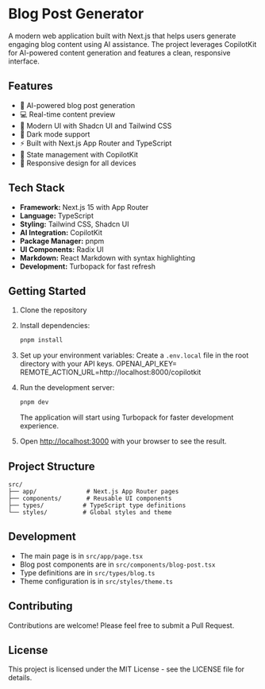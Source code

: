 # Blog Post Generator

A modern web application built with Next.js that helps users generate engaging blog content using AI assistance. The project leverages CopilotKit for AI-powered content generation and features a clean, responsive interface.

## Features

- 🤖 AI-powered blog post generation
- 💻 Real-time content preview
- 🎨 Modern UI with Shadcn UI and Tailwind CSS
- 🌙 Dark mode support
- ⚡ Built with Next.js App Router and TypeScript
- 🔄 State management with CopilotKit
- 📱 Responsive design for all devices

## Tech Stack

- **Framework:** Next.js 15 with App Router
- **Language:** TypeScript
- **Styling:** Tailwind CSS, Shadcn UI
- **AI Integration:** CopilotKit
- **Package Manager:** pnpm
- **UI Components:** Radix UI
- **Markdown:** React Markdown with syntax highlighting
- **Development:** Turbopack for fast refresh

## Getting Started

1. Clone the repository
2. Install dependencies:
   ```bash
   pnpm install
   ```

3. Set up your environment variables:
   Create a `.env.local` file in the root directory with your API keys.
   OPENAI_API_KEY=
   REMOTE_ACTION_URL=http://localhost:8000/copilotkit  

4. Run the development server:
   ```bash
   pnpm dev
   ```

   The application will start using Turbopack for faster development experience.

5. Open [http://localhost:3000](http://localhost:3000) with your browser to see the result.

## Project Structure

```
src/
├── app/              # Next.js App Router pages
├── components/       # Reusable UI components
├── types/           # TypeScript type definitions
└── styles/          # Global styles and theme
```

## Development

- The main page is in `src/app/page.tsx`
- Blog post components are in `src/components/blog-post.tsx`
- Type definitions are in `src/types/blog.ts`
- Theme configuration is in `src/styles/theme.ts`

## Contributing

Contributions are welcome! Please feel free to submit a Pull Request.

## License

This project is licensed under the MIT License - see the LICENSE file for details.
